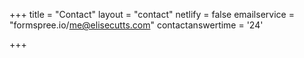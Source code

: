 +++
title = "Contact"
layout = "contact"
netlify = false
emailservice = "formspree.io/me@elisecutts.com"
contactanswertime = '24'

+++

